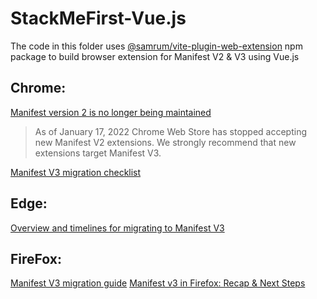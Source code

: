 # StackMeFirst-Vue.js

The code in this folder uses [@samrum/vite-plugin-web-extension][1] npm package to build browser extension for Manifest V2 & V3 using Vue.js

## Chrome:

[Manifest version 2 is no longer being maintained][2]

> As of January 17, 2022 Chrome Web Store has stopped accepting new Manifest V2 extensions. We strongly recommend that new extensions target Manifest V3.

[Manifest V3 migration checklist][4]

## Edge:

[Overview and timelines for migrating to Manifest V3][5]

## FireFox:

[Manifest V3 migration guide][6]
[Manifest v3 in Firefox: Recap & Next Steps][7]

[1]: https://github.com/samrum/vite-plugin-web-extension
[2]: https://developer.chrome.com/docs/extensions/mv2/
[4]: https://developer.chrome.com/docs/extensions/mv3/mv3-migration-checklist/
[5]: https://docs.microsoft.com/en-us/microsoft-edge/extensions-chromium/developer-guide/manifest-v3
[6]: https://extensionworkshop.com/documentation/develop/manifest-v3-migration-guide/
[7]: https://blog.mozilla.org/addons/2022/05/18/manifest-v3-in-firefox-recap-next-steps/
